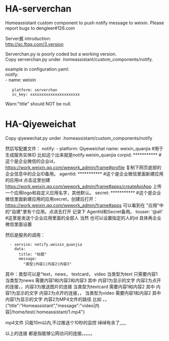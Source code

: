# HA-serverchan
Homeassistant custom component to push notify message to weixin. Please report bugs to dengleer#126.com

Server酱 introduction:   
http://sc.ftqq.com/3.version   

Serverchan.py is poorly coded but a working version.  
Copy serverchan.py under .homeassistant/custom_components/notify. 

example  in configuration.yaml:   
notify:   
  \- name: weixin    
  
       platform: serverchan　　　　
       sc_key: xxxxxxxxxxxxxxxxxxxxxx   

Warn:"title" should NOT be null.

# HA-Qiyeweichat
Copy qiyewechat.py under .homeassistant/custom_components/notify

然后写配置文件：
        notify:
          - platform: Qiyeweichat
            name: weixin_quanjia       #用于生成服务实体ID  比如这个出来就是notify.weixin_quanjia
            corpid: ***********       #这个是企业微信的企业id，https://work.weixin.qq.com/wework_admin/frame#profile 复制下网页底部的企业信息中的企业ID备用。
            agentId: ***********    #这个是企业微信里面新建应用的应用id 点击这里创建 https://work.weixin.qq.com/wework_admin/frame#apps/createApiApp
        上传一个应用logo和自定义应用名字，其他默认。
            secret: ***********       #这个是企业微信里面新建应用的应用secret，创建后打开：https://work.weixin.qq.com/wework_admin/frame#apps 可以看到在 "应用"中的"自建"里有个应用。点进去打开 记录下 AgentId和Secret备用。
            touser: '@all'    #这里是发送个企业应用里面的全部人  当然  也可以设置指定的人的id  具体再企业微信里面设置


然后是服务的调用：

      - service: notify.weixin_quanjia
        data:
          title: "标题"
          message: 
            "类型|内容1|内容2|内容3"



其中：类型可以是“text，news， textcard， video
当类型为text   只需要内容1  
当类型为news   需要内容1和内容2和内容3   其中  内容1为显示的文字   内容2为点开的连接，，内容3为推送图片的连接
当类型为textcard    需要内容1和内容2  其中   内容1为显示的文字   内容2为点开的连接，，
当类型为video      需要内容1和内容2  其中  内容1为显示的文字   内容2为MP4文件的路径  比如 ，，{"title":"Homeassistant","message":"video|内容|/home/test/.homeassistant/1.mp4"}

mp4文件 只能10m以内,不过推送个10秒的监控   绰绰有余了,,,,,


以上的连接  都是指能够公网访问的连接。。。。。
